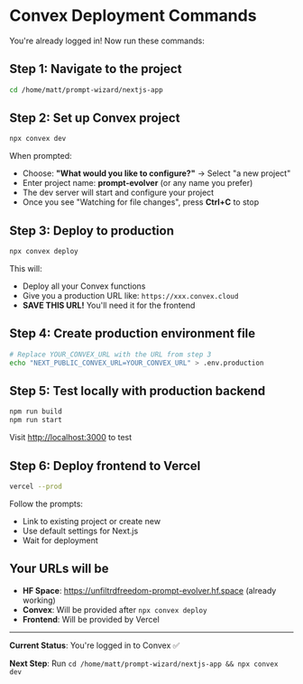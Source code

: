 # Convex Deployment Commands

You're already logged in! Now run these commands:

## Step 1: Navigate to the project

```bash
cd /home/matt/prompt-wizard/nextjs-app
```

## Step 2: Set up Convex project

```bash
npx convex dev
```

When prompted:

- Choose: **"What would you like to configure?"** → Select "a new project"
- Enter project name: **prompt-evolver** (or any name you prefer)
- The dev server will start and configure your project
- Once you see "Watching for file changes", press **Ctrl+C** to stop

## Step 3: Deploy to production

```bash
npx convex deploy
```

This will:

- Deploy all your Convex functions
- Give you a production URL like: `https://xxx.convex.cloud`
- **SAVE THIS URL!** You'll need it for the frontend

## Step 4: Create production environment file

```bash
# Replace YOUR_CONVEX_URL with the URL from step 3
echo "NEXT_PUBLIC_CONVEX_URL=YOUR_CONVEX_URL" > .env.production
```

## Step 5: Test locally with production backend

```bash
npm run build
npm run start
```

Visit <http://localhost:3000> to test

## Step 6: Deploy frontend to Vercel

```bash
vercel --prod
```

Follow the prompts:

- Link to existing project or create new
- Use default settings for Next.js
- Wait for deployment

## Your URLs will be

- **HF Space**: <https://unfiltrdfreedom-prompt-evolver.hf.space> (already working)
- **Convex**: Will be provided after `npx convex deploy`
- **Frontend**: Will be provided by Vercel

---

**Current Status**: You're logged in to Convex ✅

**Next Step**: Run `cd /home/matt/prompt-wizard/nextjs-app && npx convex dev`
